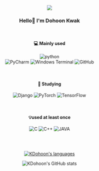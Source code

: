 <div align="center">
  <img src=https://capsule-render.vercel.app/api?type=waving&color=abb1f4&height=300&section=header&text=Welcome&fontSize=90&fontColor=ffffff&animation=fadeIn&fontAlignY=38&desc=KDohoon's%20GitHub%20Profile&descAlignY=51&descAlign=58&descSize=24>
  
### Hello👋 I'm Dohoon Kwak

<br>
  
#### 💻 Mainly used
  
![python](https://img.shields.io/badge/Python-3776AB?style=for-the-badge&logo=Python&logoColor=ffffff)
<br>
![PyCharm](https://img.shields.io/badge/PyCharm-7BB972?style=for-the-badge&logo=PyCharm&logoColor=ffffff)
![Windows Terminal](https://img.shields.io/badge/Windows%20Terminal-4D4D4D?style=for-the-badge&logo=Windows%20Terminal&logoColor=ffffff)
![GitHub](https://img.shields.io/badge/GitHub-181717?style=for-the-badge&logo=GitHub&logoColor=ffffff)
<br><br><br>
#### 📝 Studying
![Django](https://img.shields.io/badge/Django-092E20?style=for-the-badge&logo=Django&logoColor=ffffff)
![PyTorch](https://img.shields.io/badge/PyTorch-EE4C2C?style=for-the-badge&logo=PyTorch&logoColor=ffffff)
![TensorFlow](https://img.shields.io/badge/TensorFlow-FF6F00?style=for-the-badge&logo=TensorFlow&logoColor=ffffff)
<br><br><br>
#### 💡used at least once
![C](https://img.shields.io/badge/C-A8B9CC?style=for-the-badge&logo=C&logoColor=ffffff)
![C++](https://img.shields.io/badge/C%2b%2b-00599C?style=for-the-badge&logo=C%2b%2b&logoColor=ffffff)
![JAVA](https://img.shields.io/badge/JAVA-007396?style=for-the-badge&logo=JAVA&logoColor=ffffff)
  
 <br> <br>
  
[![KDohoon's languages](https://github-readme-stats.vercel.app/api/top-langs/?username=KDohoon&layout=compact&hide=javascript,html,css)](https://github.com/anuraghazra/github-readme-stats)
  
![KDohoon's GitHub stats](https://github-readme-stats.vercel.app/api?username=KDohoon&count_private=true)
</div>

